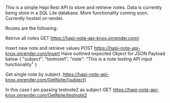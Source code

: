 This is a simple Hapi Rest API to store and retrieve notes. Data is currently being store in a SQL Lite database.
More functionality coming soon. Currently hosted on render.

Routes are the following:

Retrive all notes
GET https://hapi-note-api-knox.onrender.com/

Insert new note and retrieve values
POST https://hapi-note-api-knox.onrender.com/Insert
Have outlined expected Object for JSON Payload below 
{
    "subject": "testnote1",
    "note": "This is a note testing API input functionality"
}

Get single note by subject.
https://hapi-note-api-knox.onrender.com/GetNote/{subject}

In this case I am passing testnote2 as subject
GET https://hapi-note-api-knox.onrender.com/GetNote/testnote2


